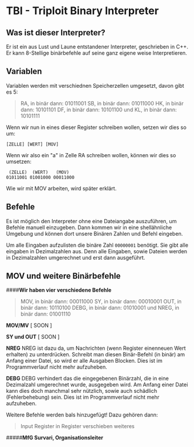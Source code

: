 TBI - Triploit Binary Interpreter
=================================

Was ist dieser Interpreter?
---------------------------

Er ist ein aus Lust und Laune entstandener Interpreter, geschrieben in C++. Er kann 8-Stellige binärbefehle auf seine ganz eigene weise Interpretieren.

Variablen
---------

Variablen werden mit verschiednen Speicherzellen umgesetzt, davon gibt es 5:

> RA, in binär dann: 01011001
> SB, in binär dann: 01011000
> HK, in binär dann: 10101101
> DF, in binär dann: 10101100
> und
> KL, in binär dann: 10101111

Wenn wir nun in eines dieser Register schreiben wollen, setzen wir dies so um:

    [ZELLE] [WERT] [MOV]

Wenn wir also ein "a" in Zelle RA schreiben wollen, können wir dies so umsetzen:

     (ZELLE)  (WERT)   (MOV)   
    01011001 01001000 00011000

Wie wir mit MOV arbeiten, wird später erklärt.

Befehle
-------

Es ist möglich den Interpreter ohne eine Dateiangabe auszuführen, um Befehle manuell einzugeben. Dann kommen wir in eine shellähnliche Umgebung und können dort unsere Binären Zahlen und Befehl eingeben.

Um alle Eingaben aufzulisten die binäre Zahl `00000001` benötigt. Sie gibt alle eingaben in Dezimalzahlen aus. Denn alle Eingaben, sowie Dateien werden in Dezimalzahlen umgerechnet und erst dann ausgeführt.

MOV und weitere Binärbefehle
----------------------------

####**Wir haben vier verschiedene Befehle**

> MOV, in binär dann: 00011000
> SY, in binär dann: 00010001
> OUT, in binär dann: 10110100
> DEBG, in binär dann: 01010001
> und
> NREG, in binär dann: 01001110

**MOV/MV**
[ SOON ]

**SY und OUT**
[ SOON ]


**NREG**
NREG ist dazu da, um Nachrichten (wenn Register einenneuen Wert erhalten) zu unterdrücken. Schreibt man diesen Binär-Befehl (in binär) am Anfang einer Datei, so wird er alle Ausgaben Blocken. Dies ist im Programmverlauf nicht mehr aufzuheben.

**DEBG**
DEBG verhindert das die eingegebenen Binärzahl, die in eine Dezimalzahl umgerechnet wurde, ausgegeben wird. Am Anfang einer Datei kann dies doch manchmal sehr nützlich, sowie auch schädlich (Fehlerbehebung) sein. Dies ist im Programmverlauf nicht mehr aufzuheben.

Weitere Befehle werden bals hinzugefügt! Dazu gehören dann:
> Input
> Register in Register verschieben
> weiteres

#####**MfG Survari, Organisationsleiter**
